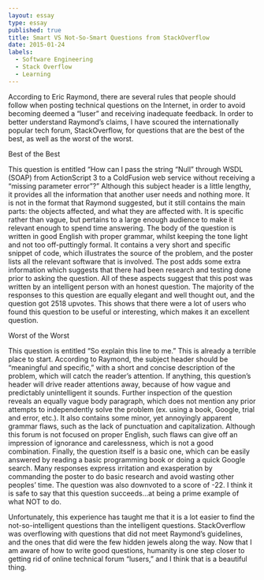 ```yaml
---
layout: essay
type: essay
published: true
title: Smart VS Not-So-Smart Questions from StackOverflow
date: 2015-01-24
labels:
  - Software Engineering
  - Stack Overflow
  - Learning
---
```


According to Eric Raymond, there are several rules that people should follow when posting technical questions on the Internet, in order to avoid becoming deemed a “luser” and receiving inadequate feedback. In order to better understand Raymond’s claims, I have scoured the internationally popular tech forum, StackOverflow, for questions that are the best of the best, as well as the worst of the worst.

Best of the Best

This question is entitled “How can I pass the string “Null” through WSDL (SOAP) from ActionScript 3 to a ColdFusion web service without receiving a “missing parameter error”?” Although this subject header is a little lengthy, it provides all the information that another user needs and nothing more. It is not in the format that Raymond suggested, but it still contains the main parts: the objects affected, and what they are affected with. It is specific rather than vague, but pertains to a large enough audience to make it relevant enough to spend time answering. The body of the question is written in good English with proper grammar, whilst keeping the tone light and not too off-puttingly formal. It contains a very short and specific snippet of code, which illustrates the source of the problem, and the poster lists all the relevant software that is involved. The post adds some extra information which suggests that there had been research and testing done prior to asking the question. All of these aspects suggest that this post was written by an intelligent person with an honest question. The majority of the responses to this question are equally elegant and well thought out, and the question got 2518 upvotes. This shows that there were a lot of users who found this question to be useful or interesting, which makes it an excellent question.

Worst of the Worst

This question is entitled “So explain this line to me.” This is already a terrible place to start. According to Raymond, the subject header should be “meaningful and specific,” with a short and concise description of the problem, which will catch the reader’s attention. If anything, this question’s header will drive reader attentions away, because of how vague and predictably unintelligent it sounds. Further inspection of the question reveals an equally vague body paragraph, which does not mention any prior attempts to independently solve the problem (ex. using a book, Google, trial and error, etc.). It also contains some minor, yet annoyingly apparent grammar flaws, such as the lack of punctuation and capitalization. Although this forum is not focused on proper English, such flaws can give off an impression of ignorance and carelessness, which is not a good combination. Finally, the question itself is a basic one, which can be easily answered by reading a basic programming book or doing a quick Google search. Many responses express irritation and exasperation by commanding the poster to do basic research and avoid wasting other peoples’ time. The question was also downvoted to a score of -22. I think it is safe to say that this question succeeds…at being a prime example of what NOT to do.

Unfortunately, this experience has taught me that it is a lot easier to find the not-so-intelligent questions than the intelligent questions. StackOverflow was overflowing with questions that did not meet Raymond’s guidelines, and the ones that did were the few hidden jewels along the way. Now that I am aware of how to write good questions, humanity is one step closer to getting rid of online technical forum “lusers,” and I think that is a beautiful thing.

